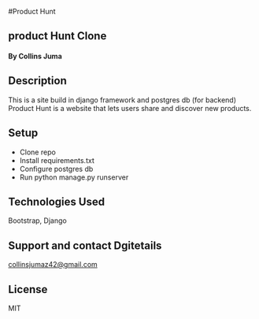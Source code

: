 #Product Hunt

## product Hunt Clone

#### By Collins Juma

## Description
This is a site build in django framework  and postgres db (for backend)
Product Hunt is a website that lets users share and discover new products. 


## Setup

* Clone repo
* Install requirements.txt
* Configure postgres db
* Run python manage.py runserver

## Technologies Used

Bootstrap, Django

## Support and contact Dgitetails

 collinsjumaz42@gmail.com

 ## License

MIT
